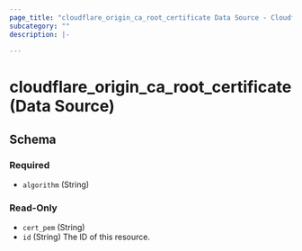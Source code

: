 ```yaml
---
page_title: "cloudflare_origin_ca_root_certificate Data Source - Cloudflare"
subcategory: ""
description: |-
  
---
```


# cloudflare_origin_ca_root_certificate (Data Source)




<!-- schema generated by tfplugindocs -->
## Schema

### Required

- `algorithm` (String)

### Read-Only

- `cert_pem` (String)
- `id` (String) The ID of this resource.


